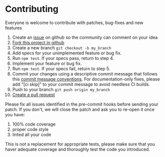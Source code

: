 # Contributing

Everyone is welcome to contribute with patches, bug-fixes and new features

1. Create an [issue][issue] on github so the community can comment on your idea
2. [Fork this project in github][fork]
3. Create a new branch `git checkout -b my_branch`
4. Add specs for your unimplemented feature or bug fix.
5. Run `npm test`. If your specs pass, return to step 4.
5. Implement your feature or bug fix.
7. Run `npm test`. If your specs fail, return to step 5.
6. Commit your changes using a descriptive commit message that follows this
   [commit message conventions][commit]. For documentation-only fixes, please
   add "[ci skip]" to your commit message to avoid needless CI builds.
7. Push to your branch `git push origin my_branch`
8. [Create a pull request][pr]

Please fix all issues identified in the pre-commit hooks before sending your
patch. If you don't, we will close the patch and ask you to re-open it once
you have:

1. 100% code coverage
2. proper code style
3. linted all your code

This is not a replacement for appropriate tests, please make sure that you haver
adequate coverage and thoroughly test the code you introduced.

[issue]: http://github.com/magarcia/generator-angular2-webpack-starter/issues
[fork]: https://help.github.com/articles/fork-a-repo
[pr]: https://help.github.com/articles/using-pull-requests
[commit]: https://github.com/angular/angular.js/blob/master/CONTRIBUTING.md#commit-message-format
